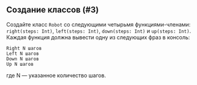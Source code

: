 ## Создание классов (#3)

Создайте класс `Robot` со следующими четырьмя функциями-членами: `right(steps: Int)`, `left(steps: Int)`, `down(steps: Int)` и `up(steps: Int)`. Каждая функция должна вывести одну из следующих фраз в консоль:

```text
Right N шагов
Left N шагов
Down N шагов
Up N шагов
```

где N — указанное количество шагов.